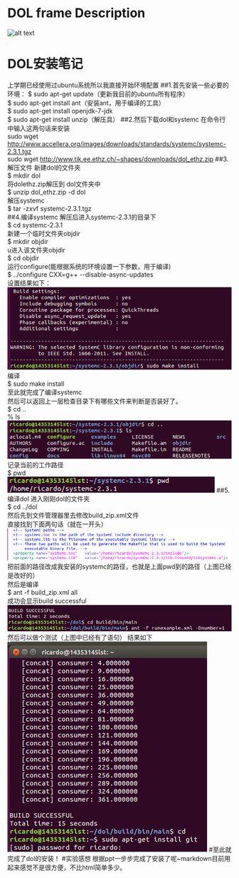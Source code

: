 # DOL frame Description
![alt text](DOL图.png "DOL")
# DOL安装笔记
上学期已经使用过ubuntu系统所以我直接开始环境配置
##1.首先安装一些必要的环境：
$	sudo apt-get update（更新我目前的ubuntu所有程序）
<br>
$	sudo apt-get install ant（安装ant，用于编译的工具）
<br>
$ sudo apt-get install openjdk-7-jdk
<br>
$	sudo apt-get install unzip（解压具）
##2.然后下载dol和systemc
在命令行中输入这两句话来安装
<br>
sudo wget http://www.accellera.org/images/downloads/standards/systemc/systemc-2.3.1.tgz
<br>
sudo wget http://www.tik.ee.ethz.ch/~shapes/downloads/dol_ethz.zip
##3.解压文件
新建dol的文件夹 
<br>
$	mkdir dol
<br>
将dolethz.zip解压到 dol文件夹中
<br>
$	unzip dol_ethz.zip -d dol
<br>
解压systemc
<br>
$	tar -zxvf systemc-2.3.1.tgz
<br>
##4.编译systemc
解压后进入systemc-2.3.1的目录下
<br>
$	cd systemc-2.3.1
<br>
新建一个临时文件夹objdir
<br>
$	mkdir objdir
<br>
u进入该文件夹objdir
<br>
$	cd objdir
<br>
运行configure(能根据系统的环境设置一下参数，用于编译)
<br>
$	../configure CXX=g++ --disable-async-updates
<br>
设置结果如下：
![alt text](设置图.png "DOL")
编译
<br>
$	sudo make install
<br>
至此就完成了编译systemc
<br>
然后可以返回上一层检查目录下有哪些文件来判断是否装好了。
<br>
$ cd ..
<br>
% ls
![alt text](文件图.png "DOL")
记录当前的工作路径
<br>
$	pwd
![alt text](路径图.png "DOL")
##5.编译dol
进入刚刚dol的文件夹
<br>
$	cd ../dol
<br>
然后先到文件管理器里去修改build_zip.xml文件
<br>
直接找到下面两句话（就在一开头）
![alt text](路径修改图.png "DOL")
把前面的路径改成我安装的systemc的路径，也就是上面pwd到的路径（上图已经是改好的）
<br>
然后是编译
<br>
$	ant -f build_zip.xml all
<br>
成功会显示build successful
![alt text](成功图.png "DOL")
然后可以做个测试（上图中已经有了语句）
结果如下
![alt text](测试结果图.png "DOL")
#至此就完成了dol的安装！
#实验感想
根据ppt一步步完成了安装了呢~markdown目前用起来感觉不是很方便，不比html简单多少。



